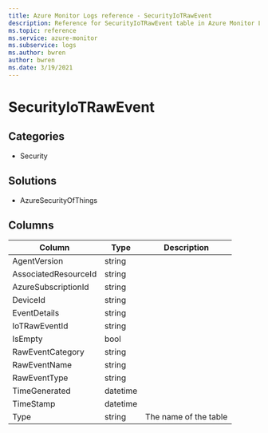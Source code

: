 ```yaml
---
title: Azure Monitor Logs reference - SecurityIoTRawEvent
description: Reference for SecurityIoTRawEvent table in Azure Monitor Logs.
ms.topic: reference
ms.service: azure-monitor
ms.subservice: logs
ms.author: bwren
author: bwren
ms.date: 3/19/2021
---
```


# SecurityIoTRawEvent

 

## Categories

- Security
## Solutions

- AzureSecurityOfThings




## Columns

|Column|Type|Description|
|---|---|---|
|AgentVersion|string||
|AssociatedResourceId|string||
|AzureSubscriptionId|string||
|DeviceId|string||
|EventDetails|string||
|IoTRawEventId|string||
|IsEmpty|bool||
|RawEventCategory|string||
|RawEventName|string||
|RawEventType|string||
|TimeGenerated|datetime||
|TimeStamp|datetime||
|Type|string|The name of the table|
